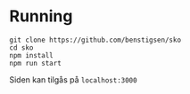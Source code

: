 # Running
```
git clone https://github.com/benstigsen/sko
cd sko
npm install
npm run start
```

Siden kan tilgås på `localhost:3000`
